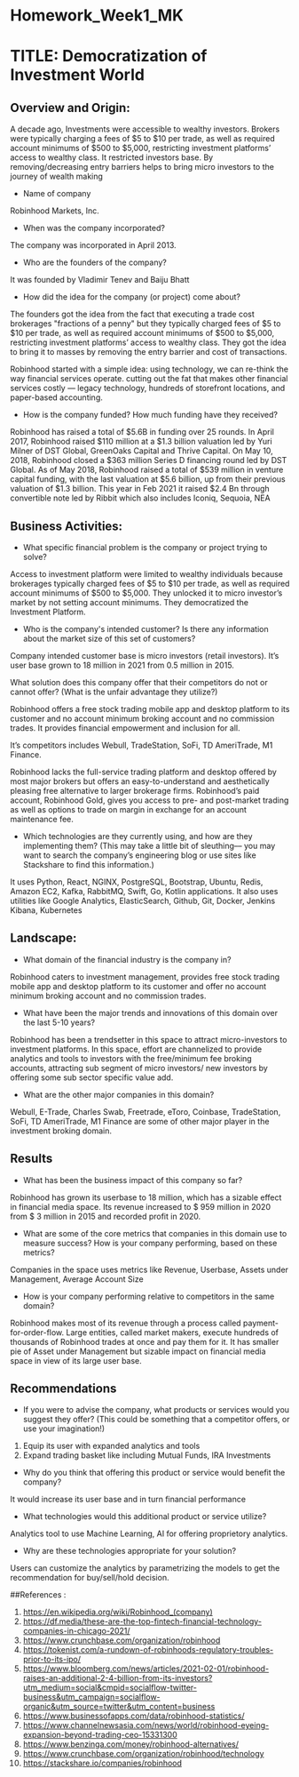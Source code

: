# Homework_Week1_MK

# TITLE: Democratization of Investment World


## Overview and Origin: 

A decade ago, Investments were accessible to wealthy investors. Brokers were typically charging a fees of $5 to $10 per trade, as well as required account minimums of $500 to $5,000, restricting investment platforms’ access to wealthy class. It restricted investors base. By removing/decreasing entry barriers helps to bring micro investors to the journey of wealth making



* Name of company

Robinhood Markets, Inc. 

* When was the company incorporated?

 The company was incorporated in April 2013.


* Who are the founders of the company?

It was founded by Vladimir Tenev and Baiju Bhatt



* How did the idea for the company (or project) come about?

The founders got the idea from the fact that executing a trade cost brokerages "fractions of a penny" but they typically charged fees of $5 to $10 per trade, as well as required account minimums of $500 to $5,000, restricting investment platforms’ access to wealthy class. They got the idea to bring it to masses by removing the entry barrier and cost of transactions.

Robinhood started with a simple idea: using technology, we can re-think the way financial services operate. cutting out the fat that makes other financial services costly — legacy technology, hundreds of storefront locations, and paper-based accounting. 

* How is the company funded? How much funding have they received? 



Robinhood has raised a total of $5.6B in funding over 25 rounds.  In April 2017, Robinhood raised $110 million at a $1.3 billion valuation led by Yuri Milner of DST Global, GreenOaks Capital and Thrive Capital. On May 10, 2018, Robinhood closed a $363 million Series D financing round led by DST Global. As of May 2018, Robinhood raised a total of $539 million in venture capital funding, with the last valuation at $5.6 billion, up from their previous valuation of $1.3 billion. This year in Feb 2021 it raised $2.4 Bn through convertible note led by Ribbit which also includes Iconiq, Sequoia, NEA




## Business Activities:

* What specific financial problem is the company or project trying to solve?

Access to investment platform were limited to wealthy individuals because brokerages typically charged fees of $5 to $10 per trade, as well as required account minimums of $500 to $5,000. They unlocked it to micro investor’s market by not setting account minimums. They democratized the Investment Platform.





* Who is the company's intended customer?  Is there any information about the market size of this set of customers?

Company intended customer base is micro investors (retail investors). It’s user base grown to 18 million in 2021 from 0.5 million in 2015. 

What solution does this company offer that their competitors do not or cannot offer? (What is the unfair advantage they utilize?)

Robinhood offers a free stock trading mobile app and desktop platform to its customer and no account minimum broking account and no commission trades. It provides financial empowerment and inclusion for all. 

It’s competitors includes Webull, TradeStation, SoFi, TD AmeriTrade, M1 Finance.   

Robinhood lacks the full-service trading platform and desktop offered by most major brokers but offers an easy-to-understand and aesthetically pleasing free alternative to larger brokerage firms. Robinhood’s paid account, Robinhood Gold, gives you access to pre- and post-market trading as well as options to trade on margin in exchange for an account maintenance fee.

* Which technologies are they currently using, and how are they implementing them? (This may take a little bit of sleuthing–– you may want to search the company’s engineering blog or use sites like Stackshare to find this information.)

It uses Python, React, NGINX, PostgreSQL, Bootstrap, Ubuntu, Redis, Amazon EC2, Kafka, RabbitMQ, Swift, Go, Kotlin applications.  It also uses utilities like Google Analytics, ElasticSearch, Github, Git, Docker, Jenkins Kibana, Kubernetes


## Landscape:

* What domain of the financial industry is the company in? 

Robinhood caters to investment management, provides free stock trading mobile app and desktop platform to its customer and offer no account minimum broking account and no commission trades. 

* What have been the major trends and innovations of this domain over the last 5-10 years?

Robinhood has been a trendsetter in this space to attract micro-investors to investment platforms. In this space, effort are channelized to provide analytics and tools to investors with the free/minimum fee broking accounts, attracting sub segment of micro investors/ new investors by offering some sub sector specific value add.

* What are the other major companies in this domain?

Webull, E-Trade, Charles Swab, Freetrade, eToro, Coinbase, TradeStation, SoFi, TD AmeriTrade, M1 Finance are some of other major player in the investment broking domain.  



## Results

* What has been the business impact of this company so far?

Robinhood has grown its userbase to 18 million, which has a sizable effect in financial media space. Its revenue increased to $ 959 million in 2020 from $ 3 million in 2015 and recorded profit in 2020.  



* What are some of the core metrics that companies in this domain use to measure success? How is your company performing, based on these metrics?

Companies in the space uses metrics like Revenue, Userbase, Assets under Management, Average Account Size

* How is your company performing relative to competitors in the same domain?

Robinhood makes most of its revenue through a process called payment-for-order-flow. Large entities, called market makers, execute hundreds of thousands of Robinhood trades at once and pay them for it. It has smaller pie of Asset under Management but sizable impact on financial media space in view of its large user base.


## Recommendations

* If you were to advise the company, what products or services would you suggest they offer? (This could be something that a competitor offers, or use your imagination!)

1.	Equip its user with expanded analytics and tools
2.	Expand trading basket like including Mutual Funds, IRA Investments



* Why do you think that offering this product or service would benefit the company?

It would increase its user base and in turn financial performance

* What technologies would this additional product or service utilize?

Analytics tool to use Machine Learning, AI for offering proprietory analytics.  

* Why are these technologies appropriate for your solution?


Users can customize the analytics by parametrizing the models to get the recommendation for buy/sell/hold decision. 





##References :

1.	https://en.wikipedia.org/wiki/Robinhood_(company)
2.	https://df.media/these-are-the-top-fintech-financial-technology-companies-in-chicago-2021/
3.	https://www.crunchbase.com/organization/robinhood
4.	https://tokenist.com/a-rundown-of-robinhoods-regulatory-troubles-prior-to-its-ipo/
5.	https://www.bloomberg.com/news/articles/2021-02-01/robinhood-raises-an-additional-2-4-billion-from-its-investors?utm_medium=social&cmpid=socialflow-twitter-business&utm_campaign=socialflow-organic&utm_source=twitter&utm_content=business
6.	https://www.businessofapps.com/data/robinhood-statistics/
7.	https://www.channelnewsasia.com/news/world/robinhood-eyeing-expansion-beyond-trading-ceo-15331300
8.	https://www.benzinga.com/money/robinhood-alternatives/
9.	https://www.crunchbase.com/organization/robinhood/technology
10.	https://stackshare.io/companies/robinhood
